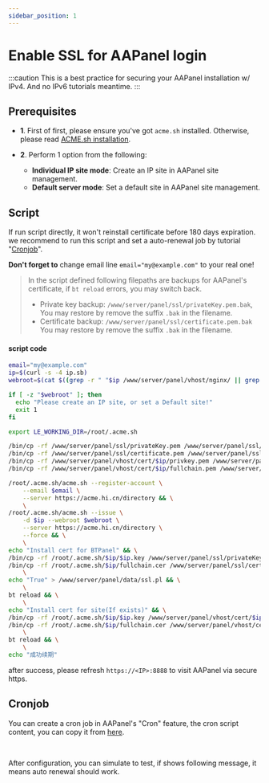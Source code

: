 ```yaml
---
sidebar_position: 1
---
```


# Enable SSL for AAPanel login

:::caution
This is a best practice for securing your AAPanel installation w/ IPv4. And no IPv6 tutorials meantime.
:::

## Prerequisites

* **1**. First of first, please ensure you've got `acme.sh` installed. Otherwise, please read [ACME.sh installation](../getting-started/acme.sh-installation.md).

* **2**. Perform 1 option from the following:
  - **Individual IP site mode**: Create an IP site in AAPanel site management.
  - **Default server mode**: Set a default site in AAPanel site management.

## Script

If run script directly, it won't reinstall certificate before 180 days expiration. we recommend to run this script and set a auto-renewal job by tutorial "[Cronjob](#cronjob)".

**Don't forget to** change email line `email="my@example.com"` to your real one!

> In the script defined following filepaths are backups for AAPanel's certificate, if `bt reload` errors, you may switch back.
> - Private key backup: `/www/server/panel/ssl/privateKey.pem.bak`, You may restore by remove the suffix `.bak` in the filename.
> - Certificate backup: `/www/server/panel/ssl/certificate.pem.bak` You may restore by remove the suffix `.bak` in the filename.

#### script code

```bash
email="my@example.com"
ip=$(curl -s -4 ip.sb)
webroot=$(cat $((grep -r " "$ip /www/server/panel/vhost/nginx/ || grep -r "default_server" /www/server/panel/vhost/nginx/) | grep server_name | awk '{print $1}' | cut -d ':' -f1) | egrep 'root ' | awk '{print $2}' | cut -d ';' -f1)

if [ -z "$webroot" ]; then
  echo "Please create an IP site, or set a Default site!"
  exit 1
fi

export LE_WORKING_DIR=/root/.acme.sh

/bin/cp -rf /www/server/panel/ssl/privateKey.pem /www/server/panel/ssl/privateKey.pem.bak
/bin/cp -rf /www/server/panel/ssl/certificate.pem /www/server/panel/ssl/certificate.pem.bak
/bin/cp -rf /www/server/panel/vhost/cert/$ip/privkey.pem /www/server/panel/vhost/cert/$ip/privkey.pem.bak
/bin/cp -rf /www/server/panel/vhost/cert/$ip/fullchain.pem /www/server/panel/vhost/cert/$ip/fullchain.pem.bak

/root/.acme.sh/acme.sh --register-account \
    --email $email \
    --server https://acme.hi.cn/directory && \
    \
/root/.acme.sh/acme.sh --issue \
    -d $ip --webroot $webroot \
    --server https://acme.hi.cn/directory \
    --force && \
    \
echo "Install cert for BTPanel" && \
/bin/cp -rf /root/.acme.sh/$ip/$ip.key /www/server/panel/ssl/privateKey.pem && \
/bin/cp -rf /root/.acme.sh/$ip/fullchain.cer /www/server/panel/ssl/certificate.pem && \
    \
echo "True" > /www/server/panel/data/ssl.pl && \
    \
bt reload && \
    \
echo "Install cert for site(If exists)" && \
/bin/cp -rf /root/.acme.sh/$ip/$ip.key /www/server/panel/vhost/cert/$ip/privkey.pem && \
/bin/cp -rf /root/.acme.sh/$ip/fullchain.cer /www/server/panel/vhost/cert/$ip/fullchain.pem && \
    \
bt reload && \
    \
echo "成功续期"
```

after success, please refresh `https://<IP>:8888` to visit AAPanel via secure https.

## Cronjob

You can create a cron job in AAPanel's "Cron" feature, the cron script content, you can copy it from [here](#script-code).

<img srcset="../../../../docs/aapanel-enable-https-login-crond-auto-renewal-step-1.png 2x" />

<img srcset="../../../../docs/aapanel-enable-https-login-crond-auto-renewal-step-2.png 2x" />

After configuration, you can simulate to test, if shows following message, it means auto renewal should work.

<img srcset="../../../../docs/aapanel-enable-https-login-crond-auto-renewal-step-3.png 2x" />
